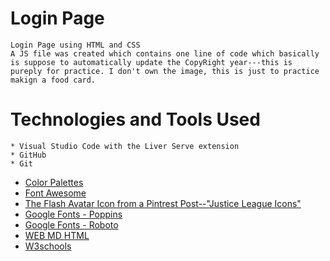# Login Page 
    Login Page using HTML and CSS
    A JS file was created which contains one line of code which basically is suppose to automatically update the CopyRight year---this is pureply for practice. I don't own the image, this is just to practice makign a food card. 
    
# Technologies and Tools Used
    * Visual Studio Code with the Liver Serve extension
    * GitHub
    * Git
* [Color Palettes](https://coolors.co/)
* [Font Awesome](https://fontawesome.com/)
* [The Flash Avatar Icon from a Pintrest Post--"Justice League Icons"](https://www.pinterest.com/pin/440156563562148204/?d=t&mt=login)
* [Google Fonts - Poppins](https://fonts.google.com/specimen/Poppins)
* [Google Fonts - Roboto](https://fonts.google.com/specimen/Roboto)
* [WEB MD HTML](https://developer.mozilla.org/en-US/docs/Web/HTML)
* [W3schools](https://www.w3schools.com/)
